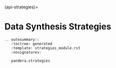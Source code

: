 (api-strategies)=

# Data Synthesis Strategies

```{eval-rst}
.. autosummary::
   :toctree: generated
   :template: strategies_module.rst
   :nosignatures:

   pandera.strategies
```
